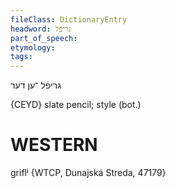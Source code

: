 ```yaml
---
fileClass: DictionaryEntry
headword: גריפֿל
part_of_speech: 
etymology: 
tags: 
---
```

גריפֿל
־ען
דער

{CEYD}
slate pencil; style (bot.)

WESTERN
========

griflʲ {WTCP, Dunajská Streda, 47179}
